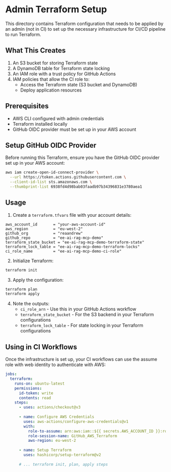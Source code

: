# Admin Terraform Setup

This directory contains Terraform configuration that needs to be applied by an admin (not in CI) to set up the necessary infrastructure for CI/CD pipeline to run Terraform.

## What This Creates

1. An S3 bucket for storing Terraform state
2. A DynamoDB table for Terraform state locking
3. An IAM role with a trust policy for GitHub Actions
4. IAM policies that allow the CI role to:
   - Access the Terraform state (S3 bucket and DynamoDB)
   - Deploy application resources

## Prerequisites

- AWS CLI configured with admin credentials
- Terraform installed locally
- GitHub OIDC provider must be set up in your AWS account

## Setup GitHub OIDC Provider

Before running this Terraform, ensure you have the GitHub OIDC provider set up in your AWS account:

```bash
aws iam create-open-id-connect-provider \
  --url https://token.actions.githubusercontent.com \
  --client-id-list sts.amazonaws.com \
  --thumbprint-list 6938fd4d98bab03faadb97b34396831e3780aea1
```

## Usage

1. Create a `terraform.tfvars` file with your account details:

```hcl
aws_account_id       = "your-aws-account-id"
aws_region           = "eu-west-2"
github_org           = "reaandrew"
github_repo          = "ee-ai-rag-mcp-demo"
terraform_state_bucket = "ee-ai-rag-mcp-demo-terraform-state"
terraform_lock_table = "ee-ai-rag-mcp-demo-terraform-locks"
ci_role_name         = "ee-ai-rag-mcp-demo-ci-role"
```

2. Initialize Terraform:

```bash
terraform init
```

3. Apply the configuration:

```bash
terraform plan
terraform apply
```

4. Note the outputs:
   - `ci_role_arn` - Use this in your GitHub Actions workflow
   - `terraform_state_bucket` - For the S3 backend in your Terraform configurations
   - `terraform_lock_table` - For state locking in your Terraform configurations

## Using in CI Workflows

Once the infrastructure is set up, your CI workflows can use the assume role with web identity to authenticate with AWS:

```yaml
jobs:
  terraform:
    runs-on: ubuntu-latest
    permissions:
      id-token: write
      contents: read
    steps:
      - uses: actions/checkout@v3
      
      - name: Configure AWS Credentials
        uses: aws-actions/configure-aws-credentials@v1
        with:
          role-to-assume: arn:aws:iam::${{ secrets.AWS_ACCOUNT_ID }}:role/ee-ai-rag-mcp-demo-ci-role
          role-session-name: GitHub_AWS_Terraform
          aws-region: eu-west-2
          
      - name: Setup Terraform
        uses: hashicorp/setup-terraform@v2
        
      # ... terraform init, plan, apply steps
```